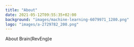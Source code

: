```yaml
---
title: "About"
date: 2021-05-12T09:55:35+02:00
background: "images/machine-learning-6079971_1280.png"
logo: "images/a-2729782_200.png"
---
```


About Brain(RevEng)e



